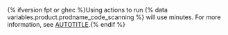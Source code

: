 {% ifversion fpt or ghec %}Using actions to run {% data variables.product.prodname_code_scanning %} will use minutes. For more information, see [AUTOTITLE](/billing/managing-billing-for-github-actions/about-billing-for-github-actions).{% endif %}
